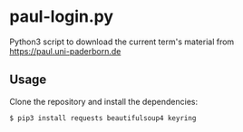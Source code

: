 # paul-login.py

Python3 script to download the current term's material from https://paul.uni-paderborn.de

## Usage

Clone the repository and install the dependencies:

```shell
$ pip3 install requests beautifulsoup4 keyring
```

